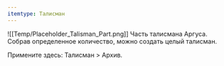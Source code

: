 ```yaml
---
itemtype: Талисман
---
```

![[Temp/Placeholder_Talisman_Part.png]]
Часть талисмана Аргуса. Собрав определенное количество, можно создать целый талисман.

Примените здесь: Талисман > Архив.
